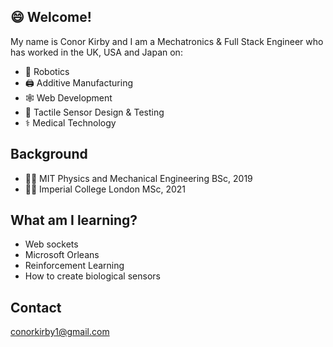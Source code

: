 ## 😄 Welcome!

My name is Conor Kirby and I am a Mechatronics & Full Stack Engineer who has worked in the UK, USA and Japan on:
- 🤖 Robotics
- 🖨️ Additive Manufacturing
- 🕸️ Web Development
- 🧪 Tactile Sensor Design & Testing
- ⚕️ Medical Technology

## Background
- 🧑‍🎓 MIT Physics and Mechanical Engineering BSc, 2019
- 👨‍🎓 Imperial College London MSc, 2021

## What am I learning?
- Web sockets
- Microsoft Orleans
- Reinforcement Learning
- How to create biological sensors

## Contact
conorkirby1@gmail.com

<!--
**ckirby19/ckirby19** is a ✨ _special_ ✨ repository because its `README.md` (this file) appears on your GitHub profile.

Here are some ideas to get you started:

- 🔭 I’m currently working on ...
- 🌱 I’m currently learning ...
- 👯 I’m looking to collaborate on ...
- 🤔 I’m looking for help with ...
- 💬 Ask me about ...
- 📫 How to reach me: ...
- 😄 Pronouns: ...
- ⚡ Fun fact: ...
-->
